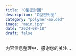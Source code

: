 ```yaml
---
title: "O型密封圈"
description: "O型密封圈"
category: "polymer-molded"
image: "main.jpg"
date: "2024-08-18"
draft: false
---
```


内容信息整理中，感谢您的关注...
